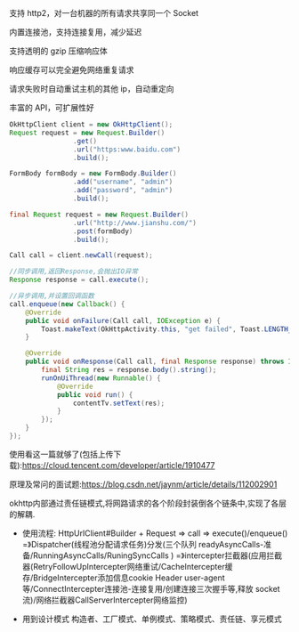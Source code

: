 支持 http2，对一台机器的所有请求共享同一个 Socket

内置连接池，支持连接复用，减少延迟

支持透明的 gzip 压缩响应体

响应缓存可以完全避免网络重复请求

请求失败时自动重试主机的其他 ip，自动重定向

丰富的 API，可扩展性好

```java
OkHttpClient client = new OkHttpClient();
Request request = new Request.Builder()
                .get()
                .url("https:www.baidu.com")
                .build();

FormBody formBody = new FormBody.Builder()
                .add("username", "admin")
                .add("password", "admin")
                .build();

final Request request = new Request.Builder()
                .url("http://www.jianshu.com/")
                .post(formBody)
                .build();                

Call call = client.newCall(request);

//同步调用,返回Response,会抛出IO异常
Response response = call.execute();

//异步调用,并设置回调函数
call.enqueue(new Callback() {
    @Override
    public void onFailure(Call call, IOException e) {
        Toast.makeText(OkHttpActivity.this, "get failed", Toast.LENGTH_SHORT).show();
    }

    @Override
    public void onResponse(Call call, final Response response) throws IOException {
        final String res = response.body().string();
        runOnUiThread(new Runnable() {
            @Override
            public void run() {
                contentTv.setText(res);
            }
        });
    }
});
```

使用看这一篇就够了(包括上传下载):https://cloud.tencent.com/developer/article/1910477

原理及常问的面试题:https://blog.csdn.net/jaynm/article/details/112002901

okhttp内部通过责任链模式,将网路请求的各个阶段封装倒各个链条中,实现了各层的解耦.

- 使用流程:
HttpUrlClient#Builder + Request => call => execute()/enqueue() =》Dispatcher(线程池分配请求任务)分发(三个队列 readyAsyncCalls-准备/RunningAsyncCalls/RuningSyncCalls
) =》intercepter拦截器(应用拦截器(RetryFollowUpIntercepter网络重试/CacheIntercepter缓存/BridgeIntercepter添加信息cookie Header user-agent等/ConnectIntercepter连接池-连接复用/创建连接三次握手等,释放 socket流)/网络拦截器CallServerIntercepter网络监控)

- 用到设计模式
构造者、工厂模式、单例模式、策略模式、责任链、享元模式